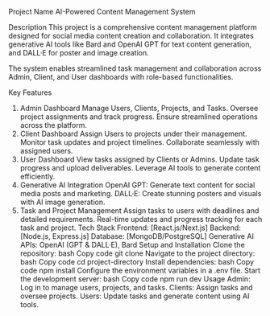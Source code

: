Project Name
AI-Powered Content Management System

Description
This project is a comprehensive content management platform designed for social media content creation and collaboration. It integrates generative AI tools like Bard and OpenAI GPT for text content generation, and DALL·E for poster and image creation.

The system enables streamlined task management and collaboration across Admin, Client, and User dashboards with role-based functionalities.

Key Features
1. Admin Dashboard
Manage Users, Clients, Projects, and Tasks.
Oversee project assignments and track progress.
Ensure streamlined operations across the platform.
2. Client Dashboard
Assign Users to projects under their management.
Monitor task updates and project timelines.
Collaborate seamlessly with assigned users.
3. User Dashboard
View tasks assigned by Clients or Admins.
Update task progress and upload deliverables.
Leverage AI tools to generate content efficiently.
4. Generative AI Integration
OpenAI GPT: Generate text content for social media posts and marketing.
DALL·E: Create stunning posters and visuals with AI image generation.
5. Task and Project Management
Assign tasks to users with deadlines and detailed requirements.
Real-time updates and progress tracking for each task and project.
Tech Stack
Frontend: [React.js/Next.js]
Backend: [Node.js, Express.js]
Database: [MongoDB/PostgreSQL]
Generative AI APIs: OpenAI (GPT & DALL·E), Bard
Setup and Installation
Clone the repository:
bash
Copy code
git clone <repository-url>
Navigate to the project directory:
bash
Copy code
cd project-directory
Install dependencies:
bash
Copy code
npm install
Configure the environment variables in a .env file.
Start the development server:
bash
Copy code
npm run dev
Usage
Admin: Log in to manage users, projects, and tasks.
Clients: Assign tasks and oversee projects.
Users: Update tasks and generate content using AI tools.
